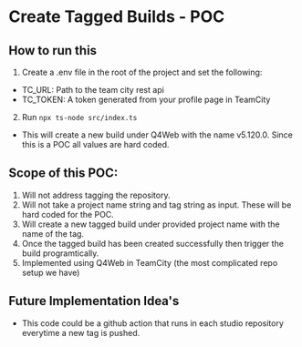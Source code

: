 # Create Tagged Builds - POC

## How to run this

1. Create a .env file in the root of the project and set the following:

- TC_URL: Path to the team city rest api
- TC_TOKEN: A token generated from your profile page in TeamCity

2. Run `npx ts-node src/index.ts`

- This will create a new build under Q4Web with the name v5.120.0. Since this
  is a POC all values are hard coded.

## Scope of this POC:

1. Will not address tagging the repository.
2. Will not take a project name string and tag string as input. These will be
   hard coded for the POC.
3. Will create a new tagged build under provided project name with the name of the tag.
4. Once the tagged build has been created successfully then trigger the build programtically.
5. Implemented using Q4Web in TeamCity (the most complicated repo setup we have)

## Future Implementation Idea's

- This code could be a github action that runs in each studio repository
  everytime a new tag is pushed.
